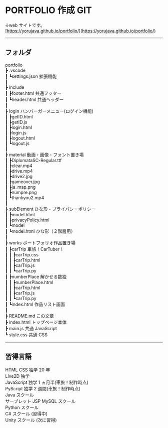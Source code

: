 # PORTFOLIO 作成 GIT

↓web サイトです。  
[https://yorujava.github.io/portfolio/](https://yorujava.github.io/portfolio/)

---

## フォルダ

portfolio  
┣ .vscode  
┃ ┗settings.json 拡張機能  
┃  
┣ include  
┃ ┣footer.html 共通フッター  
┃ ┗header.html 共通ヘッダー  
┃  
┣ login ハンバーガーメニュー(ログイン機能)  
┃ ┣getID.html  
┃ ┣getID.js  
┃ ┣login.html  
┃ ┣login.js  
┃ ┣logout.html  
┃ ┗logout.js  
┃  
┣ material 動画・画像・フォント置き場  
┃ ┣DiplomataSC-Regular.ttf  
┃ ┣clear.mp4  
┃ ┣drive.mp4  
┃ ┣drive2.jpg  
┃ ┣gameover.jpg  
┃ ┣ja_map.png  
┃ ┣numpre.png  
┃ ┗thankyou2.mp4  
┃  
┣ subElement ひな形・プライバシーポリシー  
┃ ┣model.html  
┃ ┣privacyPolicy.html  
┃ ┗model  
┃ ┗model.html ひな形（２階層用）  
┃  
┣ works ポートフォリオ作品置き場  
┃ ┣carTrip 車旅！CarTuber！  
┃ ┃ ┣carTrip.css  
┃ ┃ ┣carTrip.html  
┃ ┃ ┣carTrip.js  
┃ ┃ ┗carTrip.py  
┃ ┣numberPlace 解かせる数独  
┃ ┃ ┣numberPlace.html  
┃ ┃ ┣carTrip.html  
┃ ┃ ┣carTrip.js  
┃ ┃ ┗carTrip.py  
┃ ┗index.html 作品リスト画面  
┃  
┣ README.md この文章  
┣ index.html トップページ本体  
┣ main.js 共通 JavaScript  
┗ style.css 共通 CSS

---

## 習得言語

HTML CSS 独学 20 年  
Live2D 独学  
JavaScript 独学 1 ヵ月半(車旅！制作時点)  
PyScript 独学 2 週間(車旅！制作時点)  
Java スクール  
サーブレット JSP MySQL スクール  
Python スクール  
C# スクール (習得中)  
Unity スクール (次に習得)
